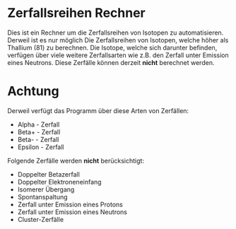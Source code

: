 # Zerfallsreihen Rechner
Dies ist ein Rechner um die Zerfallsreihen von Isotopen zu automatisieren. Derweil ist es nur möglich Die Zerfallsreihen von Isotopen, welche höher als Thallium (81) zu berechnen. Die Isotope, welche sich darunter befinden, verfügen über viele weitere Zerfallsarten wie z.B. den Zerfall unter Emission eines Neutrons. Diese Zerfälle können derzeit **nicht** berechnet werden.

# Achtung
Derweil verfügt das Programm über diese Arten von Zerfällen:
* Alpha - Zerfall
* Beta+ - Zerfall
* Beta- - Zerfall
* Epsilon - Zerfall

Folgende Zerfälle werden **nicht** berücksichtigt:
* Doppelter Betazerfall
* Doppelter Elektroneneinfang
* Isomerer Übergang
* Spontanspaltung
* Zerfall unter Emission eines Protons
* Zerfall unter Emission eines Neutrons
* Cluster-Zerfälle
